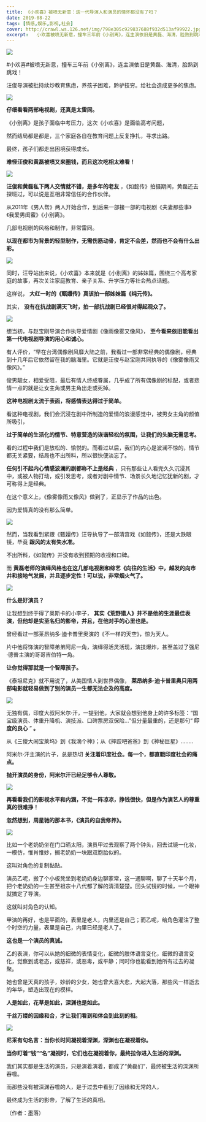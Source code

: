 ```yaml
---
title: 《小欢喜》被喷无新意：这一代导演人和演员的情怀都没有了吗？
date: 2019-08-22
tags: [情感,娱乐,影视,社会]
cover: http://crawl.ws.126.net/img/798e305c929837688f932d513af99922.jpg
excerpt:   小欢喜被喷无新意，撞车三年前《小别离》，连主演依旧是黄磊、海清，脸熟到跳戏！汪俊导演被
---
```

![](http://crawl.ws.126.net/img/798e305c929837688f932d513af99922.jpg)  

#小欢喜#被喷无新意，撞车三年前《小别离》，连主演依旧是黄磊、海清，脸熟到跳戏！

汪俊导演被批持续炒教育焦虑，养孩子困难，黔驴技穷。给社会造成更多的焦虑。

![](http://crawl.ws.126.net/img/594b94bde38b8944fe8de0159dd8edb1.jpg)  

**仔细看看两部电视剧，还真是太雷同。**

《小别离》是孩子面临中考压力，这次《小欢喜》是面临高考问题，

然而结局都是都是，三个家庭各自在教育问题上反复挣扎，寻求出路。

最终，孩子们都走出困境获得成长。

**难怪汪俊和黄磊被喷又来圈钱，而且这次吃相太难看！**

![](http://crawl.ws.126.net/img/ede44e8872a60384d5d4828cac4f75c6.jpg)  

**汪俊和黄磊私下两人交情就不错，是多年的老友** ，《如懿传》拍摄期间，黄磊还去探班过，可以说是互相非常信任的合作伙伴。

从2011年《男人帮》两人开始合作，到后来一部接一部的电视剧《夫妻那些事》《我爱男闺蜜》《小别离》。

几部电视剧的风格和制作，非常雷同。

**以现在都市为背景的轻型制作，无需伤筋动骨，肯定不会差，然而也不会有什么出彩。**

![](http://crawl.ws.126.net/img/a8accfde38c13e9056927e3891e13fd3.jpg)  

同时，汪导站出来说，《小欢喜》本来就是《小别离》的姊妹篇，围绕三个高考家庭的故事，再次关注家庭教育、亲子关系、升学压力等社会热点话题。

这样说， **大红一时的《甄嬛传》真该拍一部姊妹篇《纯元传》。**

其实， **没有在抗战剧满天飞时，拍一部抗战剧已经很对得起观众了。**

![](http://crawl.ws.126.net/img/94fa2fe4162076f9957c16b4753af759.jpg)  

想当初，与赵宝刚导演合作执导爱情剧《像雨像雾又像风》， **至今看来依旧能看出第一代电视剧导演的用心和诚心。**

有人评价，“早在台湾偶像剧风靡大陆之前，我看过一部非常经典的偶像剧，经典到十几年后它依然留在我的脑海里。它就是汪俊与赵宝刚共同执导的《像雾像雨又像风》。”

俊男靓女，相爱受阻，最后有情人终成眷属，几乎成了所有偶像剧的标配，或者悲情一点的就是让女主角或男主角出走或死掉。

**这种电视剧太流于表面，将感情表达得过于简单。**

看这种电视剧，我们会沉浸在剧中所制造的爱情的浪漫感觉中，被男女主角的颜值所吸引，

**过于简单的生活化的情节、特意营造的诙谐轻松的氛围，让我们的头脑无需思考。**

看的过程中我们是放松的、愉悦的。而看过以后，我们的内心是波澜不惊的，情节都无关紧要，结局也不出所料，所以很快便淡忘了。

**任何引不起内心情感波澜的剧都称不上是经典**
，只有那些让人看完久久沉浸其中，或被人物打动，或引发思考，或者对剧中情节、场景长久地记忆犹新的剧，才可称得上是经典。

在这个意义上，《像雾像雨又像风》做到了，正显示了作品的出色。

因为爱情真的没有那么简单。

![](http://crawl.ws.126.net/img/c68baf2750fbe2e15e9ed2d9a1c136cb.jpg)  

然而，当我看到紧跟《甄嬛传》汪导执导了一部清宫戏《如懿传》，还是大跌眼镜，毕竟 **跟风的太有失水准。**

不出所料，《如懿传》并没有收到预期的收视和口碑。

而 **黄磊老师的演绎风格也在这几部电视剧和综艺《向往的生活》中，越发的向市井和接地气发展，并且逐步定性！可以说，非常烟火气了。**

![](http://crawl.ws.126.net/img/e50c1bd2f6a988e7d81cf3c338fb3828.jpg)  

**什么是好演员？**

让我想到终于得了奥斯卡的小李子， **其实《荒野猎人》并不是他的生涯最佳表演，但他却是实至名归的影帝，并且，在他对手的心里也是。**

曾经看过一部莱昂纳多·迪卡普里奥演的《不一样的天空》，惊为天人。

片中他将饰演的智障弟弟阿尼一角，演绎得活灵活现，演技爆炸，甚至盖过了强尼·德普主演的哥哥吉伯特一角。

**让你觉得那就是一个智障孩子。**

《泰坦尼克》就不用说了，从美国情人到世界偶像， **莱昂纳多·迪卡普里奥只用两部电影就轻易做到了别的演员一生都无法企及的高度。**

![](http://crawl.ws.126.net/img/5dd7485152d3afbe7dd1ec76f14efeb8.jpg)  

无独有偶，印度大叔阿米尔·汗，一提到他，大家就会想到他身上的许多标签：“国宝级演员、体重升降机、演技派、口碑票房双保险…”但分量最重的，还是那句“
**印度的良心** ” **。**

从《三傻大闹宝莱坞》到《我滴个神》；从《摔跤吧爸爸》到《神秘巨星》........

阿米尔·汗主演的片子，总是热切 **关注着印度社会。每一个，都直戳印度社会的痛点。**

**抛开演员的身份，阿米尔汗已经足够令人尊敬。**

![](http://crawl.ws.126.net/img/62b338b362b2360e2b976d1a0097ca9c.jpg)  

**再看看我们的影视水平和内涵，不觉一阵凉凉，挣钱很快，但是作为演艺人的尊重真的很难挣！**

**忽然想到，周星驰的那本书，《演员的自我修养》。**

![](http://crawl.ws.126.net/img/084d424d145e0e8b8663ac69ff593875.jpg)  

比如一个老奶奶坐在门口晒太阳，演员甲过去观察了两个钟头，回去试镜一化妆，一模仿，惟肖惟妙，搁老奶奶一块跟双胞胎似的。

这叫对角色的复制黏贴。

演员乙呢，搬了个小板凳坐到老奶奶身边聊家常，这一通聊啊，聊了十天半个月，把个老奶奶的一生甚至祖宗十八代都了解的清清楚楚。回头试镜的时候，一个眼神就搞定了导演。

这就叫对角色的认知。

甲演的再好，也是平面的，表里是老人，内里还是自己；而乙呢，给角色灌注了整个时空的力量，表里是自己，内里已经是老人了。

**这也是一个演员的真诚。**

乙的表演，你可以从她的细微的表情变化，细微的肢体语言变化，细微的语言变化，觉察到或老态，或慈祥，或恶毒，或平静；同时你也能看到她所有过去的凝聚。

她也曾是天真的孩子，妙龄的少女，她也曾大喜大悲，大起大落，那些风一样逝去的年华，塑造出现在的模样。

**人是如此，花草是如此，深渊也是如此。**

**千丝万缕的因缘和合，才让我们看到和体会到此刻的相。**

![](http://crawl.ws.126.net/img/d66d59800486e8f62cdb2188738edb55.jpg)  

**尼采有句名言：当你长时间凝视着深渊，深渊也在凝视着你。**

**当你盯着“钱”“名”凝视时，它们也在凝视着你，最终拉你进入生活的深渊。**

我们其实都是生活的演员，只是演着演着，都成了“黄磊们”，最终被生活的深渊所吞噬。

而那些没有被深渊吞噬的人，是于过去中看到了因缘和无常的人，

最终成为生活的影帝，了解了生活的真相。

（作者：墨落）

